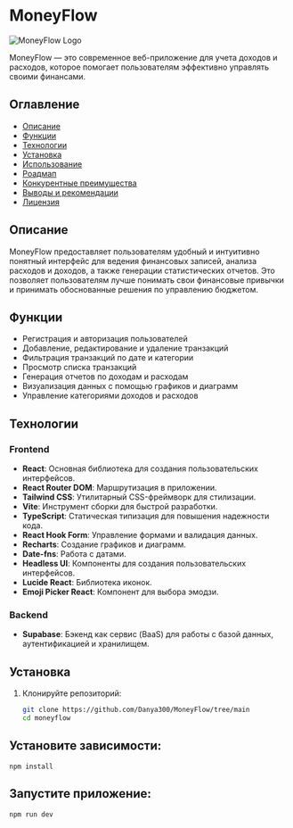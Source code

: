 # MoneyFlow

![MoneyFlow Logo](path_to_logo.png)

MoneyFlow — это современное веб-приложение для учета доходов и расходов, которое помогает пользователям эффективно управлять своими финансами.

## Оглавление

- [Описание](#описание)
- [Функции](#функции)
- [Технологии](#технологии)
- [Установка](#установка)
- [Использование](#использование)
- [Роадмап](#роадмап)
- [Конкурентные преимущества](#конкурентные-преимущества)
- [Выводы и рекомендации](#выводы-и-рекомендации)
- [Лицензия](#лицензия)

## Описание

MoneyFlow предоставляет пользователям удобный и интуитивно понятный интерфейс для ведения финансовых записей, анализа расходов и доходов, а также генерации статистических отчетов. Это позволяет пользователям лучше понимать свои финансовые привычки и принимать обоснованные решения по управлению бюджетом.

## Функции

- Регистрация и авторизация пользователей
- Добавление, редактирование и удаление транзакций
- Фильтрация транзакций по дате и категории
- Просмотр списка транзакций
- Генерация отчетов по доходам и расходам
- Визуализация данных с помощью графиков и диаграмм
- Управление категориями доходов и расходов


## Технологии

### Frontend

- **React**: Основная библиотека для создания пользовательских интерфейсов.
- **React Router DOM**: Маршрутизация в приложении.
- **Tailwind CSS**: Утилитарный CSS-фреймворк для стилизации.
- **Vite**: Инструмент сборки для быстрой разработки.
- **TypeScript**: Статическая типизация для повышения надежности кода.
- **React Hook Form**: Управление формами и валидация данных.
- **Recharts**: Создание графиков и диаграмм.
- **Date-fns**: Работа с датами.
- **Headless UI**: Компоненты для создания пользовательских интерфейсов.
- **Lucide React**: Библиотека иконок.
- **Emoji Picker React**: Компонент для выбора эмодзи.

### Backend

- **Supabase**: Бэкенд как сервис (BaaS) для работы с базой данных, аутентификацией и хранилищем.

## Установка

1. Клонируйте репозиторий:
   ```bash
   git clone https://github.com/Danya300/MoneyFlow/tree/main
   cd moneyflow


## Установите зависимости:

    npm install

## Запустите приложение:

    npm run dev

